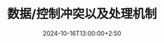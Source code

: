 ---
type: lecture
date: 2024-10-16T13:00:00+2:50
title: 数据/控制冲突以及处理机制
tldr: "介绍流水线CPU中的数据/控制冲突与处理方法"
hide_from_announcments: true
# thumbnail:
# links:
---